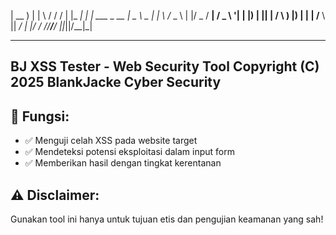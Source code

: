 | __ )    | | \ / / / |  |_   _|  | | ___ _ __
|  _ \ _  | |  \  /_ _ \    | |/ _ / __| / _ \ '|
| |) | || |  /  \ ) |) |   | |  /__ \ ||  _/ |
|/ _/  //__/___/    ||_||/__|_|   

-------------------------------------------------------------------------------
BJ XSS Tester - Web Security Tool
Copyright (C) 2025 BlankJacke Cyber Security
-------------------------------------------------------------------------------

## 📌 Fungsi:

- ✅ Menguji celah XSS pada website target
- ✅ Mendeteksi potensi eksploitasi dalam input form
- ✅ Memberikan hasil dengan tingkat kerentanan

## ⚠️ Disclaimer:

Gunakan tool ini hanya untuk tujuan etis dan pengujian keamanan yang sah!
